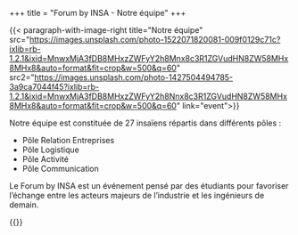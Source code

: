 +++
title = "Forum by INSA - Notre équipe"
+++

{{< paragraph-with-image-right 
    title="Notre équipe"
    src="https://images.unsplash.com/photo-1522071820081-009f0129c71c?ixlib=rb-1.2.1&ixid=MnwxMjA3fDB8MHxzZWFyY2h8Mnx8c3R1ZGVudHN8ZW58MHx8MHx8&auto=format&fit=crop&w=500&q=60"
    src2="https://images.unsplash.com/photo-1427504494785-3a9ca7044f45?ixlib=rb-1.2.1&ixid=MnwxMjA3fDB8MHxzZWFyY2h8Nnx8c3R1ZGVudHN8ZW58MHx8MHx8&auto=format&fit=crop&w=500&q=60"
    link="event">}}

Notre équipe est constituée de 27 insaïens répartis dans différents pôles :

- Pôle Relation Entreprises
- Pôle Logistique
- Pôle Activité
- Pôle Communication

Le Forum by INSA est un événement pensé par des étudiants pour favoriser
l’échange entre les acteurs majeurs de l’industrie et les ingénieurs de demain. 

{{</paragraph-with-image-right >}}

